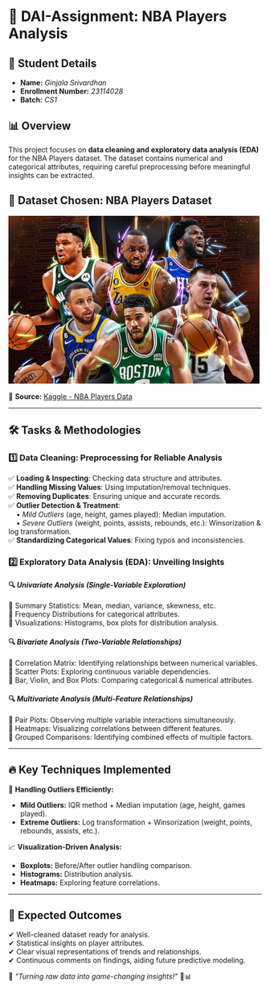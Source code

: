 # 🏀 DAI-Assignment: NBA Players Analysis

## 📌 Student Details
- **Name:** *Ginjala Srivardhan*
- **Enrollment Number:** *23114028*
- **Batch:** *CS1*

## 📊 Overview
This project focuses on **data cleaning and exploratory data analysis (EDA)** for the NBA Players dataset. The dataset contains numerical and categorical attributes, requiring careful preprocessing before meaningful insights can be extracted.

## 📂 Dataset Chosen: **NBA Players Dataset**
<img src="readme_new.jpeg" width="500">


🔗 **Source:** [Kaggle - NBA Players Data](https://www.kaggle.com/datasets/justinas/nba-players-data)

---

## 🛠 Tasks & Methodologies
### 1️⃣ Data Cleaning: Preprocessing for Reliable Analysis
 ✅ **Loading & Inspecting**: Checking data structure and attributes. <br>
 ✅ **Handling Missing Values**: Using imputation/removal techniques. <br>
 ✅ **Removing Duplicates**: Ensuring unique and accurate records. <br>
 ✅ **Outlier Detection & Treatment**: <br>
 &nbsp;&nbsp;&nbsp;&nbsp;&bull; *Mild Outliers* (age, height, games played): Median imputation. <br>
 &nbsp;&nbsp;&nbsp;&nbsp;&bull; *Severe Outliers* (weight, points, assists, rebounds, etc.): Winsorization & log transformation. <br>
 ✅ **Standardizing Categorical Values**: Fixing typos and inconsistencies.<br>

### 2️⃣ Exploratory Data Analysis (EDA): Unveiling Insights
#### 🔍 *Univariate Analysis (Single-Variable Exploration)*
 🔹 Summary Statistics: Mean, median, variance, skewness, etc.<br>
 🔹 Frequency Distributions for categorical attributes.<br>
 🔹 Visualizations: Histograms, box plots for distribution analysis.<br>

#### 🔍 *Bivariate Analysis (Two-Variable Relationships)*
 🔹 Correlation Matrix: Identifying relationships between numerical variables.<br>
 🔹 Scatter Plots: Exploring continuous variable dependencies.<br>
 🔹 Bar, Violin, and Box Plots: Comparing categorical & numerical attributes.<br>

#### 🔍 *Multivariate Analysis (Multi-Feature Relationships)*
 🔹 Pair Plots: Observing multiple variable interactions simultaneously.<br>
 🔹 Heatmaps: Visualizing correlations between different features.<br>
 🔹 Grouped Comparisons: Identifying combined effects of multiple factors.<br>

---

## 🔥 Key Techniques Implemented
🚀 **Handling Outliers Efficiently:**
- **Mild Outliers:** IQR method + Median imputation (age, height, games played).
- **Extreme Outliers:** Log transformation + Winsorization (weight, points, rebounds, assists, etc.).

📈 **Visualization-Driven Analysis:**
- **Boxplots:** Before/After outlier handling comparison.
- **Histograms:** Distribution analysis.
- **Heatmaps:** Exploring feature correlations.

---

## 📌 Expected Outcomes
 ✔ Well-cleaned dataset ready for analysis.<br>
 ✔ Statistical insights on player attributes.<br>
 ✔ Clear visual representations of trends and relationships.<br>
 ✔ Continuous comments on findings, aiding future predictive modeling.<br>

🎯 *"Turning raw data into game-changing insights!"* 🏀📊

